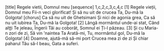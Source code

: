 [title] Regele vietii, Domnul meu
[sequence] 1,c,2,c,3,c,4,c
[1]
Regele vieții, Domnul meu
Fii-n veci glorificat!
Și să nu uit de crucea Ta,
Du-mă la Golgota!
[chorus]
Ca să nu uit de Ghetsimani
Și nici de agonia grea,
Ca să nu uit iubirea Ta,
Du-mă la Golgota!
[2]
Lângă mormântul unde-ai stat,
Când alţți Te jeleau,
Îngerii Tăi au coborât,
Somnul ei Ți-l păzeau.
[3]
Și cu Maria-n zori de zi,
Să vin 'naintea Ta
Arată-mi, Tu, mormântul gol,
Du-mă la Golgota!
[4]
Doamne, ajută-mă să-mi port
Crucea mea zi de zi
Și chiar paharul Tău să-l beau,
Gata a suferi.

